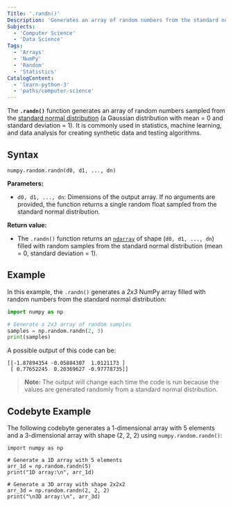 ```yaml
---
Title: '.randn()'
Description: 'Generates an array of random numbers from the standard normal distribution (mean = 0, standard deviation = 1).'
Subjects:
  - 'Computer Science'
  - 'Data Science'
Tags:
  - 'Arrays'
  - 'NumPy'
  - 'Random'
  - 'Statistics'
CatalogContent:
  - 'learn-python-3'
  - 'paths/computer-science'
---
```


The **`.randn()`** function generates an array of random numbers sampled from the [standard normal distribution](https://www.codecademy.com/article/standard-normal-distribution-explained-with-real-world-examples) (a Gaussian distribution with mean = 0 and standard deviation = 1). It is commonly used in statistics, machine learning, and data analysis for creating synthetic data and testing algorithms.

## Syntax

```pseudo
numpy.random.randn(d0, d1, ..., dn)
```

**Parameters:**

- `d0, d1, ..., dn`: Dimensions of the output array. If no arguments are provided, the function returns a single random float sampled from the standard normal distribution.

**Return value:**

- The `.randn()` function returns an [`ndarray`](https://www.codecademy.com/resources/docs/numpy/ndarray) of shape (`d0, d1, ..., dn`) filled with random samples from the standard normal distribution (mean = 0, standard deviation = 1).

## Example

In this example, the `.randn()` generates a _2x3_ NumPy array filled with random numbers from the standard normal distribution:

```py
import numpy as np

# Generate a 2x3 array of random samples
samples = np.random.randn(2, 3)
print(samples)
```

A possible output of this code can be:

```shell
[[-1.87894354 -0.05884307  1.0121173 ]
 [ 0.77652245  0.20369627 -0.97778735]]
```

> **Note:** The output will change each time the code is run because the values are generated randomly from a standard normal distribution.

## Codebyte Example

The following codebyte generates a 1-dimensional array with 5 elements and a 3-dimensional array with shape (2, 2, 2) using `numpy.random.randn()`:

```codebyte/python
import numpy as np

# Generate a 1D array with 5 elements
arr_1d = np.random.randn(5)
print("1D array:\n", arr_1d)

# Generate a 3D array with shape 2x2x2
arr_3d = np.random.randn(2, 2, 2)
print("\n3D array:\n", arr_3d)
```
